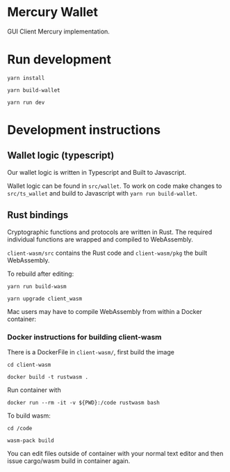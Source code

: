 # Mercury Wallet

GUI Client Mercury implementation.


# Run development

`yarn install`

`yarn build-wallet`

`yarn run dev`


# Development instructions

## Wallet logic (typescript)

Our wallet logic is written in Typescript and Built to Javascript.

Wallet logic can be found in `src/wallet`. To work on code make changes to `src/ts_wallet`
and build to Javascript with `yarn run build-wallet`.


## Rust bindings

Cryptographic functions and protocols are written in Rust. The required individual functions
are wrapped and compiled to WebAssembly.

`client-wasm/src` contains the Rust code and `client-wasm/pkg` the built WebAssembly.

To rebuild after editing:

`yarn run build-wasm`

`yarn upgrade client_wasm`


Mac users may have to compile WebAssembly from within a Docker container:


### Docker instructions for building client-wasm

There is a DockerFile in `client-wasm/`, first build the image

`cd client-wasm`

`docker build -t rustwasm .`

Run container with

`docker run --rm -it -v ${PWD}:/code rustwasm bash`

To build wasm:

`cd /code`

`wasm-pack build`

You can edit files outside of container with your normal text editor and then
issue cargo/wasm build in container again.
